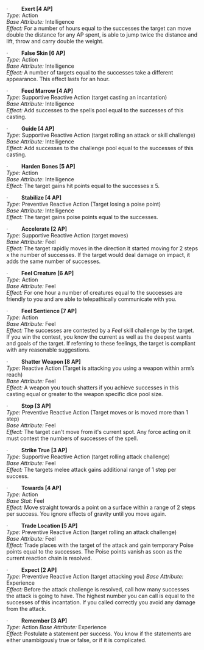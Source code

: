 ·         **Exert [4 AP]**  
_Type:_ Action  
_Base Attribute:_ Intelligence  
_Effect:_ For a number of hours equal to the successes the target can move double the distance for any AP spent, is able to jump twice the distance and lift, throw and carry double the weight.

·         **False Skin [6 AP]**  
_Type:_ Action  
_Base Attribute:_ Intelligence  
_Effect:_ A number of targets equal to the successes take a different appearance. This effect lasts for an hour.

·         **Feed Marrow [4 AP]**  
_Type:_ Supportive Reactive Action (target casting an incantation)  
_Base Attribute:_ Intelligence  
_Effect:_ Add successes to the spells pool equal to the successes of this casting.

·         **Guide [4 AP]**  
_Type:_ Supportive Reactive Action (target rolling an attack or skill challenge)  
_Base Attribute:_ Intelligence  
_Effect:_ Add successes to the challenge pool equal to the successes of this casting.

·         **Harden Bones [5 AP]**  
_Type:_ Action  
_Base Attribute_: Intelligence  
_Effect:_ The target gains hit points equal to the successes x 5.

·         **Stabilize [4 AP]**  
_Type:_ Preventive Reactive Action (Target losing a poise point)  
_Base Attribute:_ Intelligence  
_Effect:_ The target gains poise points equal to the successes.

·         **Accelerate [2 AP]**  
_Type:_ Supportive Reactive Action (target moves)  
_Base Attribute:_ Feel  
_Effect:_ The target rapidly moves in the direction it started moving for 2 steps x the number of successes. If the target would deal damage on impact, it adds the same number of successes.

·         **Feel Creature [6 AP]**  
_Type:_ Action  
_Base Attribute:_ Feel  
_Effect:_ For one hour a number of creatures equal to the successes are friendly to you and are able to telepathically communicate with you.

·         **Feel Sentience [7 AP]**  
_Type:_ Action  
_Base Attribute:_ Feel  
_Effect:_ The successes are contested by a _Feel_ skill challenge by the target. If you win the contest, you know the current as well as the deepest wants and goals of the target. If referring to these feelings, the target is compliant with any reasonable suggestions.

·         **Shatter Weapon [8 AP]**  
_Type:_ Reactive Action (Target is attacking you using a weapon within arm’s reach)  
_Base Attribute:_ Feel  
_Effect:_ A weapon you touch shatters if you achieve successes in this casting equal or greater to the weapon specific dice pool size.

·         **Stop [3 AP]**  
_Type:_ Preventive Reactive Action (Target moves or is moved more than 1 step)  
_Base Attribute:_ Feel  
_Effect:_ The target can't move from it's current spot. Any force acting on it must contest the numbers of successes of the spell.

·         **Strike True [3 AP]**  
_Type:_ Supportive Reactive Action (target rolling attack challenge)  
_Base Attribute:_ Feel  
_Effect:_ The targets melee attack gains additional range of 1 step per success.

·         **Towards [4 AP]**  
_Type:_ Action  
_Base Stat:_ Feel  
_Effect:_ Move straight towards a point on a surface within a range of 2 steps per success. You ignore effects of gravity until you move again.

·         **Trade Location [5 AP]**  
_Type:_ Preventive Reactive Action (target rolling an attack challenge)  
_Base Attribute:_ Feel  
_Effect:_ Trade places with the target of the attack and gain temporary Poise points equal to the successes. The Poise points vanish as soon as the current reaction chain is resolved.

·         **Expect [2 AP]**  
_Type:_ Preventive Reactive Action (target attacking you)
_Base Attribute:_ Experience  
_Effect:_ Before the attack challenge is resolved, call how many successes the attack is going to have. The highest number you can call is equal to the successes of this incantation. If you called correctly you avoid any damage from the attack.

·         **Remember [3 AP]**  
_Type:_ Action
_Base Attribute:_ Experience  
_Effect:_ Postulate a statement per success. You know if the statements are either unambigously true or false, or if it is complicated.